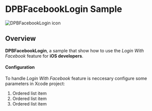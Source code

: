 # DPBFacebookLogin Sample

![DPBFacebookLogin icon](http://imageshack.com/a/img843/1882/c7jl.png)

## Overview

**DPBFacebookLogin**, a sample that show how to use the *Login With Facebook* feature for **iOS developers**.


####  Configuration

To handle *Login With Facebook* feature is neccesary configure some parameters in Xcode project:

1. Ordered list item
2. Ordered list item
3. Ordered list item
